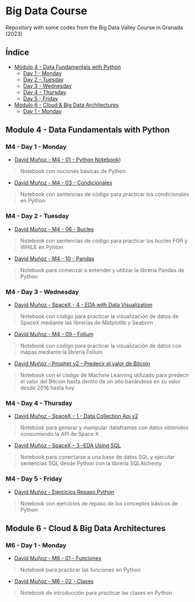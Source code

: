 # Big Data Course
Repository with some codes from the Big Data Valley Course in Granada (2023)

## Índice
 
- [Módulo 4 - Data Fundamentals with Python](#module-4---data-fundamentals-with-python)
  - [Day 1 - Monday](#m4---day-1---monday)
  - [Day 2 - Tuesday](#m4---day-2---tuesday)
  - [Day 3 - Wednesday](#m4---day-3---wednesday)
  - [Day 4 - Thursday](#m4---day-4---thursday)
  - [Day 5 - Friday](#m4---day-5---friday)
- [Módulo 6 - Cloud & Big Data Architectures](#module-6---cloud--big-data-architectures)
  - [Day 1 - Monday](#m6---day-1---monday)


## Module 4 - Data Fundamentals with Python

### M4 - Day 1 - Monday

- [David Muñoz - M4 - 01 - Python Notebook](https://github.com/DavidArkanic98/BigDataCourse/blob/main/Day%201/David%20Mu%C3%B1oz%20M4%20-%2001%20-%20Python%20Notebook.ipynb))
> Notebook con nociones básicas de Python
- [David Muñoz - M4 - 03 - Condicionales](https://github.com/DavidArkanic98/BigDataCourse/blob/main/Day%201/David%20Mu%C3%B1oz%20M4%20-%2003%20-%20Condicionales.ipynb)
> Notebook con sentencias de código para practicar los condicionales en Python

### M4 - Day 2 - Tuesday

- [David Muñoz - M4 - 06 - Bucles](https://github.com/DavidArkanic98/BigDataCourse/blob/main/Day%202/David%20Mu%C3%B1oz%20M4%20-%2006%20-%20Bucles.ipynb)
> Notebook con sentencias de código para practicar los bucles FOR y WHILE en Pyhton
- [David Muñoz - M4 - 10 - Pandas](https://github.com/DavidArkanic98/BigDataCourse/blob/main/Day%202/David%20Mu%C3%B1oz%20M4%20-%2010%20-%20Pandas.ipynb)
> Notebook para comenzar a entender y utilizar la librería Pandas de Python

### M4 - Day 3 - Wednesday

- [David Muñoz -  SpaceX - 4 - EDA with Data Visualization](https://github.com/DavidArkanic98/BigDataCourse/blob/main/Day%203/David%20Mu%C3%B1oz%20SpaceX%20-%204%20-%20EDA%20with%20Data%20Visualization.ipynb)
> Notebook con código para practicar la visualización de datos de SpaceX mediante las librerías de Matplotlib y Seaborn
- [David Muñoz - M4 - 09 - Folium](https://github.com/DavidArkanic98/BigDataCourse/blob/main/Day%203/David%20Mu%C3%B1oz%20M5%20-%2009%20-%20Folium.ipynb)
> Notebook con código para practicar la visualización de datos con mapas mediante la librería Folium
- [David Muñoz - Prophet v2 - Predecir el valor de Bitcoin](https://github.com/DavidArkanic98/BigDataCourse/blob/main/Day%203/David_Mu%C3%B1oz_Prophet_v2_Predecir_el_valor_de_Bitcoin.ipynb)
> Notebook con el código de Machine Learning utilizado para predecir el valor del Bitcoin hasta dentro de un año basándose en su valor desde 2016 hasta hoy

### M4 - Day 4 - Thursday

- [David Muñoz -  SpaceX - 1 - Data Collection Api v2](https://github.com/DavidArkanic98/BigDataCourse/blob/main/Day%204/David%20Mu%C3%B1oz%20SpaceX%20-%201%20-%20Data%20Collection%20Api%20v2.ipynb)
> Notebook para generar y manipular dataframes con datos obtenidos consumiendo la API de Space X
- [David Muñoz -  SpaceX - 3 -EDA Using SQL](https://github.com/DavidArkanic98/BigDataCourse/blob/main/Day%204/David%20Mu%C3%B1oz%20SpaceX%20-%203%20-EDA%20Using%20SQL.ipynb)
> Notebook para conectarse a una base de datos SQL y ejecutar sentencias SQL desde Python con la librería SQLAlchemy

### M4 - Day 5 - Friday

- [David Muñoz - Ejercicios Repaso Python](https://github.com/DavidArkanic98/BigDataCourse/blob/main/Day%205/David%20Mu%C3%B1oz%20Ejercicios%20Repaso%20Python.ipynb)
> Notebook con ejercicios de repaso de los conceptos básicos de Python

## Module 6 - Cloud & Big Data Architectures

### M6 - Day 1 - Monday

- [David Muñoz - M6 - 01 - Funciones](https://github.com/DavidArkanic98/BigDataCourse/blob/main/Block%206_Day1/David_Mu%C3%B1oz_M6_01_Funciones.ipynb)
> Notebook para practicar las funciones en Python
- [David Muñoz - M6 - 02 - Clases](https://github.com/DavidArkanic98/BigDataCourse/blob/main/Block%206_Day1/David_Mu%C3%B1oz_M6_02_Clases.ipynb)
> Notebook de introducción para practicar las clases en Python
